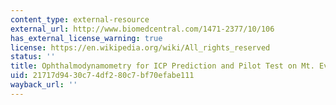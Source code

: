 ```yaml
---
content_type: external-resource
external_url: http://www.biomedcentral.com/1471-2377/10/106
has_external_license_warning: true
license: https://en.wikipedia.org/wiki/All_rights_reserved
status: ''
title: Ophthalmodynamometry for ICP Prediction and Pilot Test on Mt. Everest
uid: 21717d94-30c7-4df2-80c7-bf70efabe111
wayback_url: ''
---
```

